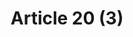 ---
title: "Article 20 (3)"
draft: false
exceptions:
- info53j
memberstates:
- EE
score: 3
compensation:
- 
remarks: |
 


link: ""
---
